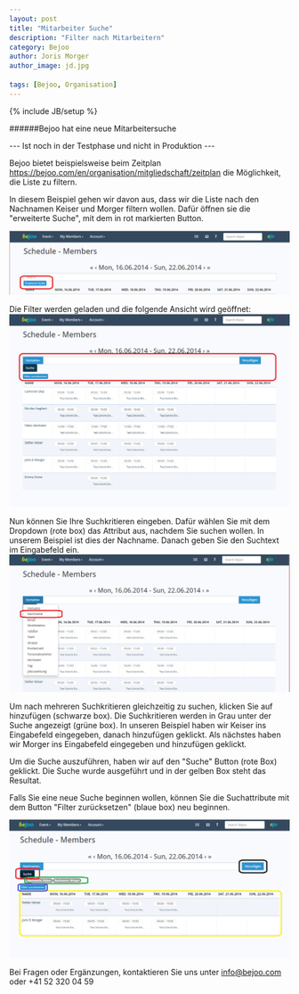 ```yaml
---
layout: post
title: "Mitarbeiter Suche"
description: "Filter nach Mitarbeitern"
category: Bejoo
author: Joris Morger
author_image: jd.jpg

tags: [Bejoo, Organisation]
---
```

{% include JB/setup %}

######Bejoo hat eine neue Mitarbeitersuche


--- Ist noch in der Testphase und nicht in Produktion --- 

Bejoo bietet beispielsweise beim Zeitplan https://bejoo.com/en/organisation/mitgliedschaft/zeitplan die Möglichkeit, die Liste zu filtern.


In diesem Beispiel gehen wir davon aus, dass wir die Liste nach den Nachnamen Keiser und Morger filtern wollen. 
Dafür öffnen sie die "erweiterte Suche", mit dem in rot markierten Button.

![Suche öffnen](/img/search/extended_search_button.png)


Die Filter werden geladen und die folgende Ansicht wird geöffnet: 
![Suche öffnen](/img/search/basic_no_filters.png)


Nun können Sie Ihre Suchkritieren eingeben. Dafür wählen Sie mit dem Dropdown (rote box) das Attribut aus, nachdem Sie suchen wollen. In unserem Beispiel ist 
dies der Nachname. Danach geben Sie den Suchtext im Eingabefeld ein. 
![Suche verfeinern](/img/search/choose.png)

Um nach mehreren Suchkritieren gleichzeitig zu suchen, klicken Sie auf hinzufügen (schwarze box). Die Suchkritieren werden in Grau unter der Suche angezeigt (grüne box). In unseren Beispiel haben wir
Keiser ins Eingabefeld eingegeben, danach hinzufügen geklickt. Als nächstes haben wir Morger ins Eingabefeld eingegeben und hinzufügen geklickt.

Um die Suche auszuführen, haben wir auf den "Suche" Button (rote Box) geklickt. Die Suche wurde ausgeführt und in der gelben Box steht das Resultat. 

Falls Sie eine neue Suche beginnen wollen, können Sie die Suchattribute mit dem Button "Filter zurücksetzen" (blaue box) neu beginnen. 

![Gesucht](/img/search/searched.png)



Bei Fragen oder Ergänzungen, kontaktieren Sie uns unter info@bejoo.com oder +41 52 320 04 59
